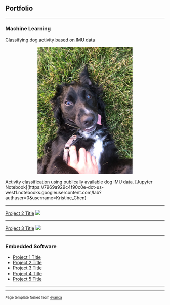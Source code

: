 ## Portfolio

---

### Machine Learning

[Classifying dog activity based on IMU data](/dog_imu_analysis)
<p align="center">
<img src="images/dog_imu_analysis/sato_grass.JPG" alt="app-screen" width="300"/>
</p>
Activity classification using publically available dog IMU data.  [Jupyter Notebook](https://7969a929c4f90c0e-dot-us-west1.notebooks.googleusercontent.com/lab?authuser=0&username=Kristine_Chen)

---
[Project 2 Title](/pdf/sample_presentation.pdf)
<img src="images/dummy_thumbnail.jpg?raw=true"/>

---
[Project 3 Title](http://example.com/)
<img src="images/dummy_thumbnail.jpg?raw=true"/>

---

### Embedded Software

- [Project 1 Title](http://example.com/)
- [Project 2 Title](http://example.com/)
- [Project 3 Title](http://example.com/)
- [Project 4 Title](http://example.com/)
- [Project 5 Title](http://example.com/)

---




---
<p style="font-size:11px">Page template forked from <a href="https://github.com/evanca/quick-portfolio">evanca</a></p>
<!-- Remove above link if you don't want to attibute -->

